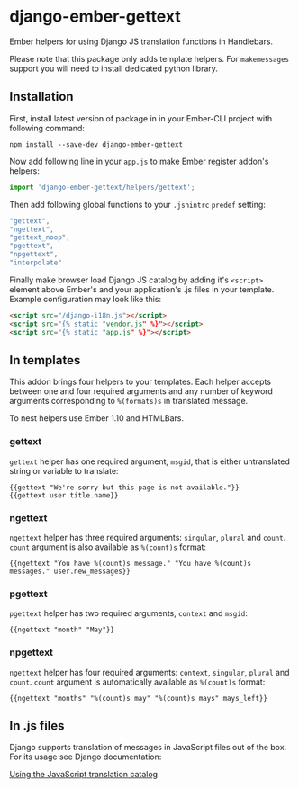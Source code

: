 # django-ember-gettext

Ember helpers for using Django JS translation functions in Handlebars.

Please note that this package only adds template helpers. For `makemessages` support you will need to install dedicated python library.

## Installation

First, install latest version of package in in your Ember-CLI project with following command:

```console
npm install --save-dev django-ember-gettext
```

Now add following line in your `app.js` to make Ember register addon's helpers:

```javascript
import 'django-ember-gettext/helpers/gettext';
```

Then add following global functions to your `.jshintrc` `predef` setting:

```javascript
"gettext",
"ngettext",
"gettext_noop",
"pgettext",
"npgettext",
"interpolate"
```

Finally make browser load Django JS catalog by adding it's `<script>` element above Ember's and your application's .js files in your template. Example configuration may look like this:

```html
<script src="/django-i18n.js"></script>
<script src="{% static "vendor.js" %}"></script>
<script src="{% static "app.js" %}"></script>
```

## In templates

This addon brings four helpers to your templates. Each helper accepts between one and four required arguments and any number of keyword arguments corresponding to `%(formats)s` in translated message.

To nest helpers use Ember 1.10 and HTMLBars.

### gettext

`gettext` helper has one required argument, `msgid`, that is either untranslated string or variable to translate:

```
{{gettext "We're sorry but this page is not available."}}
{{gettext user.title.name}}
```

### ngettext

`ngettext` helper has three required arguments: `singular`, `plural` and `count`. `count` argument is also available as `%(count)s` format:

```
{{ngettext "You have %(count)s message." "You have %(count)s messages." user.new_messages}}
```

### pgettext

`pgettext` helper has two required arguments, `context` and `msgid`:

```
{{ngettext "month" "May"}}
```

### npgettext

`ngettext` helper has four required arguments: `context`, `singular`, `plural` and `count`. `count` argument is automatically available as `%(count)s` format:

```
{{ngettext "months" "%(count)s may" "%(count)s mays" mays_left}}
```

## In .js files

Django supports translation of messages in JavaScript files out of the box. For its usage see Django documentation:

[Using the JavaScript translation catalog](https://docs.djangoproject.com/en/1.7/topics/i18n/translation/#using-the-javascript-translation-catalog)
